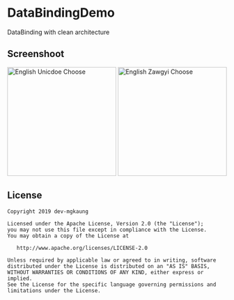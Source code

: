 # DataBindingDemo
DataBinding with clean architecture



Screenshoot
--------
  <img alt="English Unicdoe Choose" src="https://raw.githubusercontent.com/kyawhtut-cu/Sheet2Json/master/screenshoot/mobile-screen-shoot.jpg" width="250"/>

   <img alt="English Zawgyi Choose" src="https://raw.githubusercontent.com/kyawhtut-cu/Sheet2Json/master/screenshoot/sheet-screen-shoot.png" width="250"/>



License
--------

    Copyright 2019 dev-mgkaung

    Licensed under the Apache License, Version 2.0 (the "License");
    you may not use this file except in compliance with the License.
    You may obtain a copy of the License at

       http://www.apache.org/licenses/LICENSE-2.0

    Unless required by applicable law or agreed to in writing, software
    distributed under the License is distributed on an "AS IS" BASIS,
    WITHOUT WARRANTIES OR CONDITIONS OF ANY KIND, either express or implied.
    See the License for the specific language governing permissions and
    limitations under the License.

